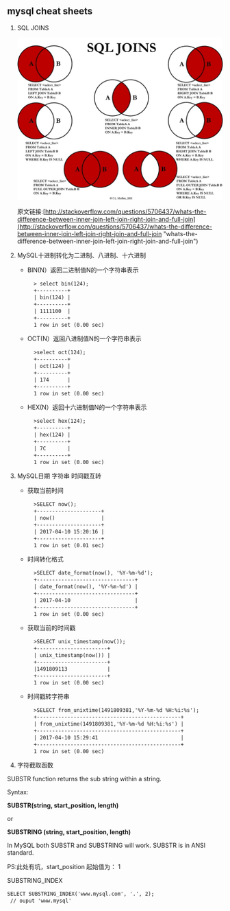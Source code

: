 ## mysql cheat sheets
1. SQL JOINS

	![SQL JOINS](images/Visual_SQL_JOINS_orig.jpg)
	
	原文链接:[http://stackoverflow.com/questions/5706437/whats-the-difference-between-inner-join-left-join-right-join-and-full-join](http://stackoverflow.com/questions/5706437/whats-the-difference-between-inner-join-left-join-right-join-and-full-join "whats-the-difference-between-inner-join-left-join-right-join-and-full-join")
2. MySQL十进制转化为二进制、八进制、十六进制 
	- BIN(N）返回二进制值N的一个字符串表示

		    > select bin(124);
    		+----------+
    		| bin(124) |
    		+----------+
    		| 1111100  |
    		+----------+
    		1 row in set (0.00 sec)
	- OCT(N）返回八进制值N的一个字符串表示

    	    >select oct(124);
	    	+----------+
	    	| oct(124) |
	    	+----------+
	    	| 174      |
	    	+----------+
	    	1 row in set (0.00 sec)
	- HEX(N）返回十六进制值N的一个字符串表示
	
		    >select hex(124);
    		+----------+
    		| hex(124) |
    		+----------+
    		| 7C       |
    		+----------+
    		1 row in set (0.00 sec)

	
3. MySQL日期 字符串 时间戳互转 
	- 获取当前时间
		
		    >SELECT now();
    		+---------------------+
    		| now()   			  |
    		+---------------------+
    		| 2017-04-10 15:20:16 |
    		+---------------------+
    		1 row in set (0.01 sec)
	- 时间转化格式
		
		    >SELECT date_format(now(), '%Y-%m-%d');
    		+--------------------------------+
    		| date_format(now(), '%Y-%m-%d') |
    		+--------------------------------+
    		| 2017-04-10 					 |
    		+--------------------------------+
    		1 row in set (0.00 sec)
	- 获取当前的时间戳
		
		    >SELECT unix_timestamp(now());  
			+-----------------------+
			| unix_timestamp(now()) |
			+-----------------------+
			|1491809113             |
			+-----------------------+
			1 row in set (0.00 sec)
	- 时间戳转字符串
		
		    >SELECT from_unixtime(1491809381,'%Y-%m-%d %H:%i:%s');
    		+-----------------------------------------------+
    		| from_unixtime(1491809381,'%Y-%m-%d %H:%i:%s') |
    		+-----------------------------------------------+
    		| 2017-04-10 15:29:41   						|
    		+-----------------------------------------------+
    		1 row in set (0.00 sec)

4. 字符截取函数

SUBSTR function returns the sub string within a string.

Syntax:

**SUBSTR(string, start_position, length)**

or

**SUBSTRING (string, start_position, length)**

In MySQL both SUBSTR and SUBSTRING will work. SUBSTR is in ANSI standard.

PS:此处有坑，start_position 起始值为： 1  

SUBSTRING_INDEX

	SELECT SUBSTRING_INDEX('www.mysql.com', '.', 2);
	 // ouput 'www.mysql'